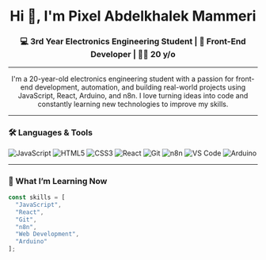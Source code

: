 
<h1 align="center">Hi 👋, I'm Pixel Abdelkhalek Mammeri</h1>
<h3 align="center">💻 3rd Year Electronics Engineering Student | 🎯 Front-End Developer | 👨‍💻 20 y/o</h3>

---

<p align="center">
I'm a 20-year-old electronics engineering student with a passion for front-end development, automation, and building real-world projects using JavaScript, React, Arduino, and n8n. I love turning ideas into code and constantly learning new technologies to improve my skills.
</p>

---

### 🛠️ Languages & Tools

<p align="left">
  <img src="https://img.shields.io/badge/JavaScript-F7DF1E?style=flat&logo=javascript&logoColor=black" alt="JavaScript"/>
  <img src="https://img.shields.io/badge/HTML5-E34F26?style=flat&logo=html5&logoColor=white" alt="HTML5"/>
  <img src="https://img.shields.io/badge/CSS3-1572B6?style=flat&logo=css3&logoColor=white" alt="CSS3"/>
  <img src="https://img.shields.io/badge/React-20232A?style=flat&logo=react&logoColor=61DAFB" alt="React"/>
  <img src="https://img.shields.io/badge/Git-F05032?style=flat&logo=git&logoColor=white" alt="Git"/>
  <img src="https://img.shields.io/badge/n8n-ef6c00?style=flat&logo=n8n&logoColor=white" alt="n8n"/>
  <img src="https://img.shields.io/badge/VS_Code-007ACC?style=flat&logo=visual-studio-code&logoColor=white" alt="VS Code"/>
  <img src="https://img.shields.io/badge/Arduino-00979D?style=flat&logo=arduino&logoColor=white" alt="Arduino"/>
</p>

---

### 🧠 What I’m Learning Now

```javascript
const skills = [
  "JavaScript", 
  "React", 
  "Git", 
  "n8n", 
  "Web Development", 
  "Arduino"
];
